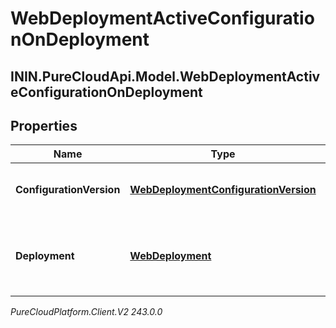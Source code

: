# WebDeploymentActiveConfigurationOnDeployment

## ININ.PureCloudApi.Model.WebDeploymentActiveConfigurationOnDeployment

## Properties

|Name | Type | Description | Notes|
|------------ | ------------- | ------------- | -------------|
| **ConfigurationVersion** | [**WebDeploymentConfigurationVersion**](WebDeploymentConfigurationVersion) | The active configuration on a deployment | [optional] |
| **Deployment** | [**WebDeployment**](WebDeployment) | The web deployment associated with the active configuration | [optional] |



_PureCloudPlatform.Client.V2 243.0.0_
